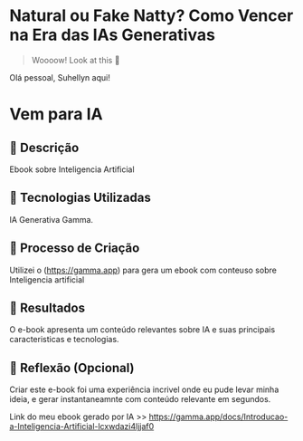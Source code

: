 # Natural ou Fake Natty? Como Vencer na Era das IAs Generativas

> Woooow! Look at this 👀

Olá pessoal, Suhellyn aqui! 

# Vem para IA

## 📒 Descrição
Ebook sobre Inteligencia Artificial

## 🤖 Tecnologias Utilizadas
IA Generativa Gamma.

## 🧐 Processo de Criação
Utilizei o (https://gamma.app) para gera um ebook com conteuso sobre Inteligencia artificial

## 🚀 Resultados
O e-book apresenta um conteúdo relevantes sobre IA e suas principais caracteristicas e tecnologias.

## 💭 Reflexão (Opcional)
Criar este e-book foi uma experiência incrivel onde eu pude levar minha ideia, e gerar instantaneamnte com conteúdo relevante em segundos.


Link do meu ebook gerado por IA  >>  https://gamma.app/docs/Introducao-a-Inteligencia-Artificial-lcxwdazi4ljjaf0

